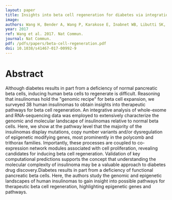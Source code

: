```yaml
---
layout: paper
title: Insights into beta cell regeneration for diabetes via integration of molecular landscapes in human insulinomas.
image: 
authors: Wang H, Bender A, Wang P, Karakose E, Inabnet WB, Libutti SK, Arnold A, Lambertini L, Stang M, Chen H, Kasai Y, Mahajan M, Kinoshita Y, Fernandez-Ranvier G, Becker TC, Takane KK, Walker LA, Saul S, Chen R, Scott DK, Ferrer J, Antipin Y, Donovan M, Uzilov AV, Reva B, Schadt EE, Losic B, Argmann C, Stewart AF
year: 2017
ref: Wang et al. 2017. Nat Commun.
journal: Nat Commun.
pdf: /pdfs/papers/beta-cell-regeneration.pdf
doi: 10.1038/s41467-017-00992-9
---
```


# Abstract

Although diabetes results in part from a deficiency of normal pancreatic beta cells, inducing human beta cells to regenerate is difficult. Reasoning that insulinomas hold the "genomic recipe" for beta cell expansion, we surveyed 38 human insulinomas to obtain insights into therapeutic pathways for beta cell regeneration. An integrative analysis of whole-exome and RNA-sequencing data was employed to extensively characterize the genomic and molecular landscape of insulinomas relative to normal beta cells. Here, we show at the pathway level that the majority of the insulinomas display mutations, copy number variants and/or dysregulation of epigenetic modifying genes, most prominently in the polycomb and trithorax families. Importantly, these processes are coupled to co-expression network modules associated with cell proliferation, revealing candidates for inducing beta cell regeneration. Validation of key computational predictions supports the concept that understanding the molecular complexity of insulinoma may be a valuable approach to diabetes drug discovery.Diabetes results in part from a deficiency of functional pancreatic beta cells. Here, the authors study the genomic and epigenetic landscapes of human insulinomas to gain insight into possible pathways for therapeutic beta cell regeneration, highlighting epigenetic genes and pathways.